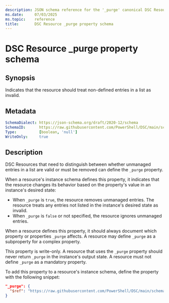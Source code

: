 ```yaml
---
description: JSON schema reference for the '_purge' canonical DSC Resource property.
ms.date:     07/03/2025
ms.topic:    reference
title:       DSC Resource _purge property schema
---
```


# DSC Resource _purge property schema

## Synopsis

Indicates that the resource should treat non-defined entries in a list as invalid.

## Metadata

```yaml
SchemaDialect: https://json-schema.org/draft/2020-12/schema
SchemaID:      https://raw.githubusercontent.com/PowerShell/DSC/main/schemas/v3.1.0/resource/properties/purge.json
Type:          [boolean, 'null']
WriteOnly:     true
```

## Description

DSC Resources that need to distinguish between whether unmanaged entries in a list are valid or
must be removed can define the `_purge` property.

When a resource's instance schema defines this property, it indicates that the resource changes its
behavior based on the property's value in an instance's desired state:

- When `_purge` is `true`, the resource removes unmanaged entries. The resource treats any entries
  not listed in the instance's desired state as invalid.
- When `_purge` is `false` or not specified, the resource ignores unmanaged entries.

When a resource defines this property, it should always document which property or properties
`_purge` affects. A resource may define `_purge` as a subproperty for a complex property.

This property is write-only. A resource that uses the `_purge` property should never return
`_purge` in the instance's output state. A resource must not define `_purge` as a mandatory
property.

To add this property to a resource's instance schema, define the property with the following
snippet:

```json
"_purge": {
  "$ref": "https://raw.githubusercontent.com/PowerShell/DSC/main/schemas/v3/resource/properties/purge.json"
}
```
